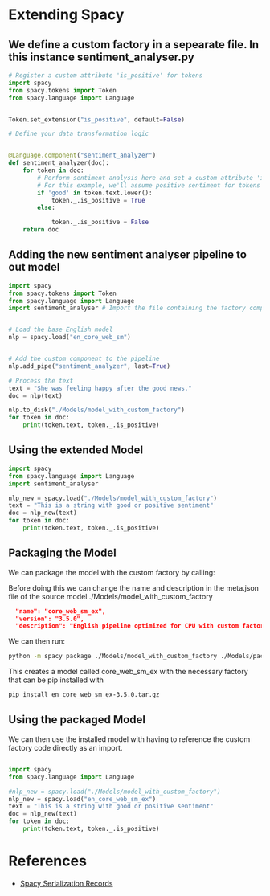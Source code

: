 # Extending Spacy

## We define a custom factory in a sepearate file. In this instance sentiment_analyser.py

```python
# Register a custom attribute 'is_positive' for tokens
import spacy
from spacy.tokens import Token
from spacy.language import Language


Token.set_extension("is_positive", default=False)

# Define your data transformation logic


@Language.component("sentiment_analyzer")
def sentiment_analyzer(doc):
    for token in doc:
        # Perform sentiment analysis here and set a custom attribute 'is_positive'
        # For this example, we'll assume positive sentiment for tokens containing 'good'
        if 'good' in token.text.lower():
            token._.is_positive = True
        else:

            token._.is_positive = False
    return doc


```

## Adding the new sentiment analyser pipeline to out model

```python
import spacy
from spacy.tokens import Token
from spacy.language import Language
import sentiment_analyser # Import the file containing the factory component


# Load the base English model
nlp = spacy.load("en_core_web_sm")


# Add the custom component to the pipeline
nlp.add_pipe("sentiment_analyzer", last=True)

# Process the text
text = "She was feeling happy after the good news."
doc = nlp(text)

nlp.to_disk("./Models/model_with_custom_factory")
for token in doc:
    print(token.text, token._.is_positive)
```

## Using the extended Model

```python
import spacy
from spacy.language import Language
import sentiment_analyser

nlp_new = spacy.load("./Models/model_with_custom_factory")
text = "This is a string with good or positive sentiment"
doc = nlp_new(text)
for token in doc:
    print(token.text, token._.is_positive)
```


## Packaging the Model

We can package the model with the custom factory by calling:


Before doing this we can change the name and description in the meta.json file of the source model ./Models/model_with_custom_factory

```json
  "name": "core_web_sm_ex",
  "version": "3.5.0",
  "description": "English pipeline optimized for CPU with custom factory extension. 
```
We can then run:

```bash
python -m spacy package ./Models/model_with_custom_factory ./Models/packages --code sentiment_analyser.py
```

This creates a model called core_web_sm_ex with the necessary factory that can be pip installed with 

```bash
pip install en_core_web_sm_ex-3.5.0.tar.gz
```

## Using the packaged Model

We can then use the installed model with having to reference the custom factory code directly as an import.

```python

import spacy
from spacy.language import Language

#nlp_new = spacy.load("./Models/model_with_custom_factory")
nlp_new = spacy.load("en_core_web_sm_ex")
text = "This is a string with good or positive sentiment"
doc = nlp_new(text)
for token in doc:
    print(token.text, token._.is_positive)
```


# References

- [Spacy Serialization Records](https://spacy.io/usage/saving-loading#serialization-methods)

